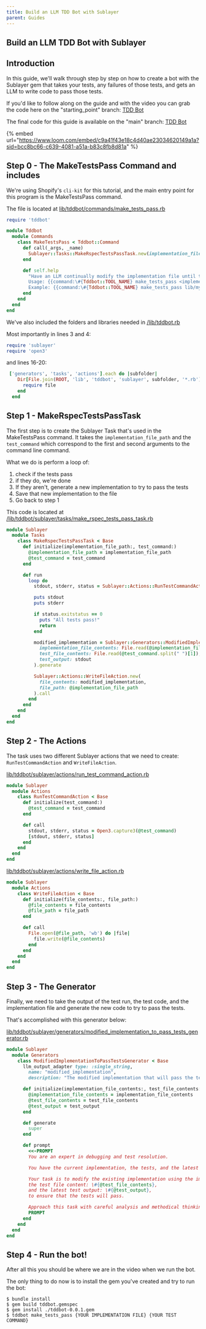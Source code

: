 ```yaml
---
title: Build an LLM TDD Bot with Sublayer
parent: Guides
---
```

## Build an LLM TDD Bot with Sublayer

## Introduction

In this guide, we'll walk through step by step on how to create a bot with the Sublayer gem that takes your tests, any failures of those tests, and gets an LLM to write code to pass those tests.

If you'd like to follow along on the guide and with the video you can grab the code here on the "starting_point" branch: [TDD Bot](https://github.com/sublayerapp/tddbot/tree/starting_point)

The final code for this guide is available on the "main" branch: [TDD Bot](https://github.com/sublayerapp/tddbot)

{% embed url="https://www.loom.com/embed/c9a41f43e18c4d40ae23034620149a1a?sid=bcc8bc66-c639-4081-a51a-b83c8fb8d81a" %}

## Step 0 - The MakeTestsPass Command and includes

We're using Shopify's `cli-kit` for this tutorial, and the main entry point for this program is the MakeTestsPass command.

The file is located at [lib/tddbot/commands/make_tests_pass.rb](https://github.com/sublayerapp/tddbot/blob/43297c5da9445bd6c8882d5e3876cff5fc6b2650/lib/tddbot/commands/make_tests_pass.rb)

```ruby
require 'tddbot'

module Tddbot
  module Commands
    class MakeTestsPass < Tddbot::Command
      def call(_args, _name)
        Sublayer::Tasks::MakeRspecTestsPassTask.new(implementation_file_path: _args[0], test_command: _args[1]).run
      end

      def self.help
        "Have an LLM continually modify the implementation file until the test command passes successfully.\n
        Usage: {{command:\#{Tddbot::TOOL_NAME} make_tests_pass <implementation_file_path> \"<test_command>\"}}\n
        Example: {{command:\#{Tddbot::TOOL_NAME} make_tests_pass lib/my_class.rb \"rspec spec/my_class_spec.rb\"}}"
      end
    end
  end
end
```

We've also included the folders and libraries needed in [/lib/tddbot.rb](https://github.com/sublayerapp/tddbot/blob/43297c5da9445bd6c8882d5e3876cff5fc6b2650/lib/tddbot.rb)

Most importantly in lines 3 and 4:
```ruby
require 'sublayer'
require 'open3'
```

and lines 16-20:
```ruby
 ['generators', 'tasks', 'actions'].each do |subfolder|
    Dir[File.join(ROOT, 'lib', 'tddbot', 'sublayer', subfolder, '*.rb')].each do |file|
      require file
    end
  end
```

## Step 1 - MakeRspecTestsPassTask

The first step is to create the Sublayer Task that's used in the MakeTestsPass command. It takes the `implementation_file_path` and the `test_command` which correspond to the first and second arguments to the command line command.

What we do is perform a loop of:
1. check if the tests pass
2. if they do, we're done
3. If they aren't, generate a new implementation to try to pass the tests
4. Save that new implementation to the file
5. Go back to step 1

This code is located at [/lib/tddbot/sublayer/tasks/make_rspec_tests_pass_task.rb](https://github.com/sublayerapp/tddbot/blob/main/lib/tddbot/sublayer/tasks/make_rspec_tests_pass_task.rb)

```ruby
module Sublayer
  module Tasks
    class MakeRspecTestsPassTask < Base
      def initialize(implementation_file_path:, test_command:)
        @implementation_file_path = implementation_file_path
        @test_command = test_command
      end

      def run
        loop do
          stdout, stderr, status = Sublayer::Actions::RunTestCommandAction.new(test_command: @test_command).call

          puts stdout
          puts stderr

          if status.exitstatus == 0
            puts "All tests pass!"
            return
          end

          modified_implementation = Sublayer::Generators::ModifiedImplementationToPassTestsGenerator.new(
            implementation_file_contents: File.read(@implementation_file_path),
            test_file_contents: File.read(@test_command.split(" ")[1]),
            test_output: stdout
          ).generate

          Sublayer::Actions::WriteFileAction.new(
            file_contents: modified_implementation,
            file_path: @implementation_file_path
          ).call
        end
      end
    end
  end
end
```

## Step 2 - The Actions

The task uses two different Sublayer actions that we need to create: `RunTestCommandAction` and `WriteFileAction`.

[lib/tddbot/sublayer/actions/run_test_command_action.rb](https://github.com/sublayerapp/tddbot/blob/main/lib/tddbot/sublayer/actions/run_test_command_action.rb)

```ruby
module Sublayer
  module Actions
    class RunTestCommandAction < Base
      def initialize(test_command:)
        @test_command = test_command
      end

      def call
        stdout, stderr, status = Open3.capture3(@test_command)
        [stdout, stderr, status]
      end
    end
  end
end
```

[lib/tddbot/sublayer/actions/write_file_action.rb](https://github.com/sublayerapp/tddbot/blob/main/lib/tddbot/sublayer/actions/write_file_action.rb)

```ruby
module Sublayer
  module Actions
    class WriteFileAction < Base
      def initialize(file_contents:, file_path:)
        @file_contents = file_contents
        @file_path = file_path
      end

      def call
        File.open(@file_path, 'wb') do |file|
          file.write(@file_contents)
        end
      end
    end
  end
end
```

## Step 3 - The Generator

Finally, we need to take the output of the test run, the test code, and the implementation file and generate the new code to try to pass the tests.

That's accomplished with this generator below:

[lib/tddbot/sublayer/generators/modified_implementation_to_pass_tests_generator.rb](https://github.com/sublayerapp/tddbot/blob/main/lib/tddbot/sublayer/generators/modified_implementation_to_pass_tests_generator.rb)

```ruby
module Sublayer
  module Generators
    class ModifiedImplementationToPassTestsGenerator < Base
      llm_output_adapter type: :single_string,
        name: "modified_implementation",
        description: "The modified implementation that will pass the tests"

      def initialize(implementation_file_contents:, test_file_contents:, test_output:)
        @implementation_file_contents = implementation_file_contents
        @test_file_contents = test_file_contents
        @test_output = test_output
      end

      def generate
        super
      end

      def prompt
        <<-PROMPT
        You are an expert in debugging and test resolution.

        You have the current implementation, the tests, and the latest failure information at your disposal.

        Your task is to modify the existing implementation using the implementation file content: \#{@implementation_file_contents},
        the test file content: \#{@test_file_contents},
        and the latest test output: \#{@test_output},
        to ensure that the tests will pass.

        Approach this task with careful analysis and methodical thinking.
        PROMPT
      end
    end
  end
end
```

## Step 4 - Run the bot!

After all this you should be where we are in the video when we run the bot.

The only thing to do now is to install the gem you've created and try to run the bot:

```shell
$ bundle install
$ gem build tddbot.gemspec
$ gem install ./tddbot-0.0.1.gem
$ tddbot make_tests_pass {YOUR IMPLEMENTATION FILE} {YOUR TEST COMMAND}
```
